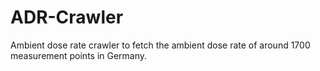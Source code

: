 # ADR-Crawler
Ambient dose rate crawler to fetch the ambient dose rate of around 1700 measurement points in Germany.
